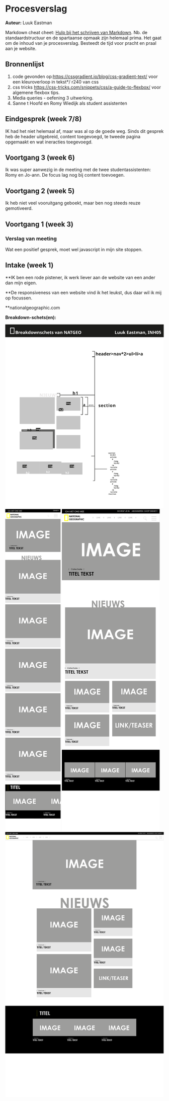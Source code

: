# Procesverslag
**Auteur:** Luuk Eastman

Markdown cheat cheet: [Hulp bij het schrijven van Markdown](https://github.com/adam-p/markdown-here/wiki/Markdown-Cheatsheet). Nb. de standaardstructuur en de spartaanse opmaak zijn helemaal prima. Het gaat om de inhoud van je procesverslag. Besteedt de tijd voor pracht en praal aan je website.



## Bronnenlijst
1. code gevonden op:https://cssgradient.io/blog/css-gradient-text/ voor een kleuroverloop in tekst*/ r240 van css
2. css tricks https://css-tricks.com/snippets/css/a-guide-to-flexbox/ voor algemene flexbox tips.
3. Media queries - oefening 3 uitwerking.
4. Sanne t Hoofd en Romy Wiedijk als student assistenten



## Eindgesprek (week 7/8)

IK had het niet helemaal af, maar was al op de goede weg. Sinds dit gesprek heb de header uitgebreid, content toegevoegd, te tweede pagina opgemaakt en wat ineracties toegevoegd.


## Voortgang 3 (week 6)

Ik was super aanwezig in de meeting met de twee studentassistenten: Romy en Jo-ann. De focus lag nog bij content toevoegen.


## Voortgang 2 (week 5)

Ik heb niet veel vooruitgang geboekt, maar ben nog steeds reuze gemotiveerd.

## Voortgang 1 (week 3)


### Verslag van meeting

Wat een positief gesprek, moet wel javascript in mijn site stoppen.


## Intake (week 1)

**IK ben een rode pistener, ik werk liever aan de website van een ander dan mijn eigen.

**De responsiveness van een website vind ik het leukst, dus daar wil ik mij op focussen.

**nationalgeographic.com

**Breakdown-schets(en):**

![-voorlopige breakdownschets(en) van een of beide pagina's van de site die je gaat maken-](images/breaksownschets.svg)
![-voorlopige breakdownschets(en) van een of beide pagina's van de site die je gaat maken-](images/layout_phone.png)
![-voorlopige breakdownschets(en) van een of beide pagina's van de site die je gaat maken-](images/layout_tablet.png)
![-voorlopige breakdownschets(en) van een of beide pagina's van de site die je gaat maken-](images/layout_desktop.png)
